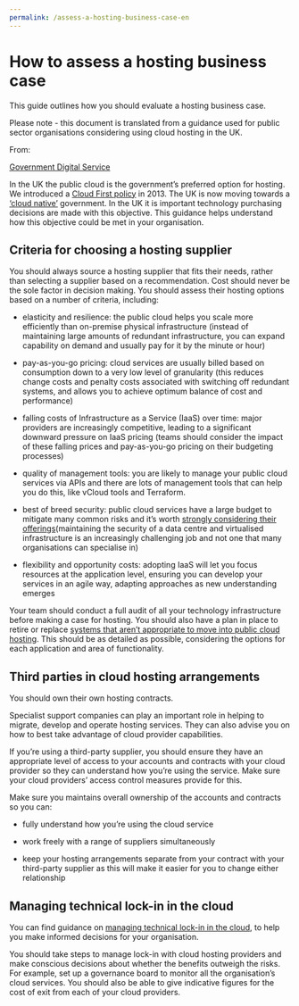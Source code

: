 ```yaml
---
permalink: /assess-a-hosting-business-case-en
---
```


# How to assess a hosting business case

This guide outlines how you should evaluate a hosting business case.

Please note - this document is translated from a guidance used for public sector organisations considering using cloud hosting in the UK. 

From:

[Government Digital Service](https://www.gov.uk/government/organisations/government-digital-service)
    

In the UK the public cloud is the government’s preferred option for hosting. We introduced a [Cloud First policy](https://www.gov.uk/guidance/government-cloud-first-policy) in 2013. The UK is now moving towards a [‘cloud native’](https://governmenttechnology.blog.gov.uk/2017/02/03/clarifying-our-cloud-first-commitment/) government. In the UK it is important technology purchasing decisions are made with this objective. This guidance helps understand how this objective could be met in your organisation.

## Criteria for choosing a hosting supplier

You should always source a hosting supplier that fits their needs, rather than selecting a supplier based on a recommendation. Cost should never be the sole factor in decision making. You should assess their hosting options based on a number of criteria, including:

-   elasticity and resilience: the public cloud helps you scale more efficiently than on-premise physical infrastructure (instead of maintaining large amounts of redundant infrastructure, you can expand capability on demand and usually pay for it by the minute or hour)
    
-   pay-as-you-go pricing: cloud services are usually billed based on consumption down to a very low level of granularity (this reduces change costs and penalty costs associated with switching off redundant systems, and allows you to achieve optimum balance of cost and performance)
    
-   falling costs of Infrastructure as a Service (IaaS) over time: major providers are increasingly competitive, leading to a significant downward pressure on IaaS pricing (teams should consider the impact of these falling prices and pay-as-you-go pricing on their budgeting processes)
    
-   quality of management tools: you are likely to manage your public cloud services via APIs and there are lots of management tools that can help you do this, like vCloud tools and Terraform.
    
-   best of breed security: public cloud services have a large budget to mitigate many common risks and it’s worth [strongly considering their offerings](https://www.gov.uk/guidance/public-sector-use-of-the-public-cloud)(maintaining the security of a data centre and virtualised infrastructure is an increasingly challenging job and not one that many organisations can specialise in)
    
-   flexibility and opportunity costs: adopting IaaS will let you focus resources at the application level, ensuring you can develop your services in an agile way, adapting approaches as new understanding emerges
    

Your team should conduct a full audit of all your technology infrastructure before making a case for hosting. You should also have a plan in place to retire or replace [systems that aren’t appropriate to move into public cloud hosting](https://www.gov.uk/guidance/public-sector-use-of-the-public-cloud). This should be as detailed as possible, considering the options for each application and area of functionality.

## Third parties in cloud hosting arrangements

You should own their own hosting contracts.

Specialist support companies can play an important role in helping to migrate, develop and operate hosting services. They can also advise you on how to best take advantage of cloud provider capabilities.

If you’re using a third-party supplier, you should ensure they have an appropriate level of access to your accounts and contracts with your cloud provider so they can understand how you’re using the service. Make sure your cloud providers’ access control measures provide for this.

Make sure you maintains overall ownership of the accounts and contracts so you can:

-   fully understand how you’re using the cloud service
    
-   work freely with a range of suppliers simultaneously
    
-   keep your hosting arrangements separate from your contract with your third-party supplier as this will make it easier for you to change either relationship
    

## Managing technical lock-in in the cloud

You can find guidance on [managing technical lock-in in the cloud](https://www.gov.uk/guidance/managing-technical-lock-in-in-the-cloud), to help you make informed decisions for your organisation.

You should take steps to manage lock-in with cloud hosting providers and make conscious decisions about whether the benefits outweigh the risks. For example, set up a governance board to monitor all the organisation’s cloud services. You should also be able to give indicative figures for the cost of exit from each of your cloud providers.
